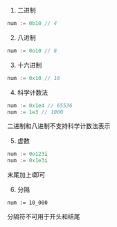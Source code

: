 1. 二进制
```go
num := 0b10 // 4
```

2. 八进制
```go
num := 0o10 // 8
```

3. 十六进制
```go
num := 0x10 // 16
```

4. 科学计数法
```go
num := 0x1e4 // 65536
num := 1e3 // 1000
```

二进制和八进制不支持科学计数法表示

5. 虚数
```go
num := 0o123i
num := 0x1e3i
```

末尾加上i即可

6. 分隔
```
num := 10_000
```

分隔符不可用于开头和结尾